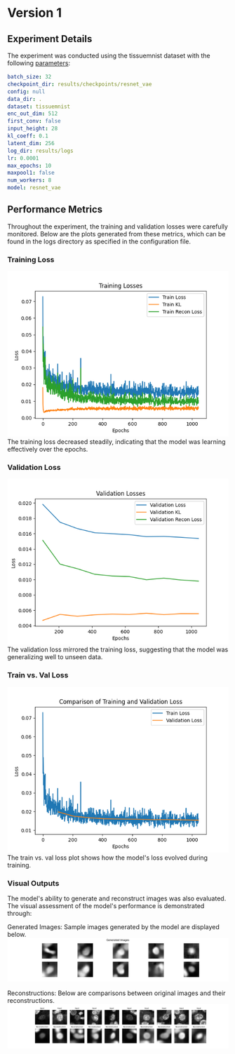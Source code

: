 # Version 1

## Experiment Details

The experiment was conducted using the tissuemnist dataset with the following [parameters](hparams.yaml):

```yaml
batch_size: 32
checkpoint_dir: results/checkpoints/resnet_vae
config: null
data_dir: .
dataset: tissuemnist
enc_out_dim: 512
first_conv: false
input_height: 28
kl_coeff: 0.1
latent_dim: 256
log_dir: results/logs
lr: 0.0001
max_epochs: 10
maxpool1: false
num_workers: 8
model: resnet_vae
```

## Performance Metrics

Throughout the experiment, the training and validation losses were carefully monitored. Below are the plots generated from these metrics, which can be found in the logs directory as specified in the configuration file.

### Training Loss

![Training Loss Plot](train_losses.png)  
The training loss decreased steadily, indicating that the model was learning effectively over the epochs.

### Validation Loss

![Validation Loss Plot](val_losses.png)  
The validation loss mirrored the training loss, suggesting that the model was generalizing well to unseen data.

### Train vs. Val Loss

![Train vs. Val Loss Plot](loss_comparison.png)  
The train vs. val loss plot shows how the model's loss evolved during training.

### Visual Outputs

The model's ability to generate and reconstruct images was also evaluated. The visual assessment of the model's performance is demonstrated through:

Generated Images: Sample images generated by the model are displayed below.
![Generated Images](generated_images.png)

Reconstructions: Below are comparisons between original images and their reconstructions.
![Reconstructions](reconstructions.png)
